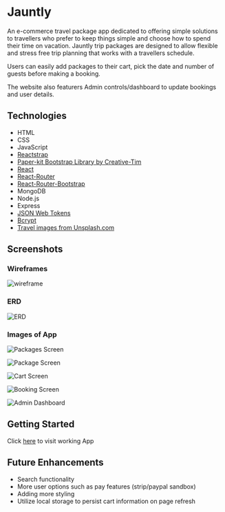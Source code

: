# Jauntly

An e-commerce travel package app dedicated to offering simple solutions to travellers who prefer to keep things simple and choose how to spend their time on vacation. Jauntly trip packages are designed to allow flexible and stress free trip planning that works with a travellers schedule.

Users can easily add packages to their cart, pick the date and number of guests before making a booking.

The website also featurers Admin controls/dashboard to update bookings and user details.

## Technologies

- HTML
- CSS
- JavaScript
- [Reactstrap](https://reactstrap.github.io/)
- [Paper-kit Bootstrap Library by Creative-Tim](https://www.creative-tim.com/)
- [React](https://reactjs.org/)
- [React-Router](https://reactrouter.com/)
- [React-Router-Bootstrap](https://www.npmjs.com/package/react-router-bootstrap)
- MongoDB
- Node.js
- Express
- [JSON Web Tokens](https://jwt.io/)
- [Bcrypt](https://www.npmjs.com/package/bcrypt)
- [Travel images from Unsplash.com](https://unsplash.com/)

## Screenshots

### Wireframes

![wireframe](public/img/wireframe.png)

### ERD

![ERD](public/img/erd.png)

### Images of App

![Packages Screen](public/img/packages-screen.png)

![Package Screen](public/img/package-screen.png)

![Cart Screen](public/img/cart-screen.png)

![Booking Screen](public/img/booking-screen.png)

![Admin Dashboard](public/img/admin-dashboard.png)

## Getting Started

Click [here](https://jauntly-frontend.herokuapp.com/) to visit working App

## Future Enhancements

- Search functionality
- More user options such as pay features (strip/paypal sandbox)
- Adding more styling
- Utilize local storage to persist cart information on page refresh

